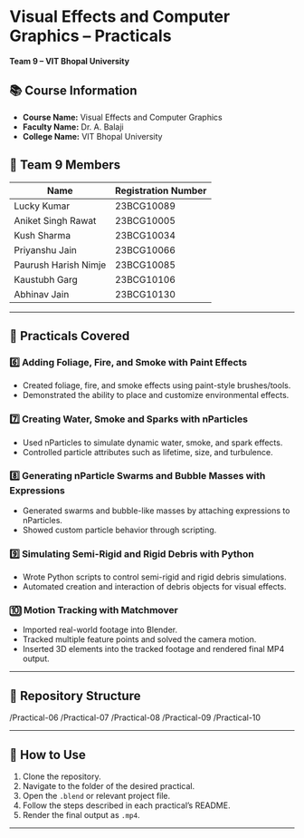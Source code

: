 # Visual Effects and Computer Graphics – Practicals  
**Team 9 – VIT Bhopal University**

## 📚 Course Information
- **Course Name:** Visual Effects and Computer Graphics  
- **Faculty Name:** Dr. A. Balaji  
- **College Name:** VIT Bhopal University  

## 👥 Team 9 Members
| Name | Registration Number |
|------|---------------------|
| Lucky Kumar | 23BCG10089 |
| Aniket Singh Rawat | 23BCG10005 |
| Kush Sharma | 23BCG10034 |
| Priyanshu Jain | 23BCG10066 |
| Paurush Harish Nimje | 23BCG10085 |
| Kaustubh Garg | 23BCG10106 |
| Abhinav Jain | 23BCG10130 |

---

## 📝 Practicals Covered

### 6️⃣ Adding Foliage, Fire, and Smoke with Paint Effects
- Created foliage, fire, and smoke effects using paint-style brushes/tools.  
- Demonstrated the ability to place and customize environmental effects.

### 7️⃣ Creating Water, Smoke and Sparks with nParticles
- Used nParticles to simulate dynamic water, smoke, and spark effects.  
- Controlled particle attributes such as lifetime, size, and turbulence.

### 8️⃣ Generating nParticle Swarms and Bubble Masses with Expressions
- Generated swarms and bubble-like masses by attaching expressions to nParticles.  
- Showed custom particle behavior through scripting.

### 9️⃣ Simulating Semi-Rigid and Rigid Debris with Python
- Wrote Python scripts to control semi-rigid and rigid debris simulations.  
- Automated creation and interaction of debris objects for visual effects.

### 🔟 Motion Tracking with Matchmover
- Imported real-world footage into Blender.  
- Tracked multiple feature points and solved the camera motion.  
- Inserted 3D elements into the tracked footage and rendered final MP4 output.

---

## 📂 Repository Structure
/Practical-06
/Practical-07
/Practical-08
/Practical-09
/Practical-10

---

## 🚀 How to Use
1. Clone the repository.  
2. Navigate to the folder of the desired practical.  
3. Open the `.blend` or relevant project file.  
4. Follow the steps described in each practical’s README.  
5. Render the final output as `.mp4`.

---
